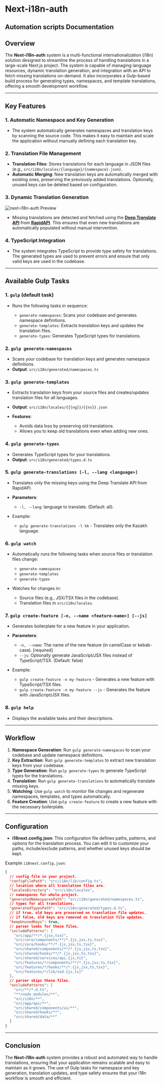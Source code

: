 # **Next-i18n-auth**
## **Automation scripts Documentation**
## **Overview**

The **Next-i18n-auth** system is a multi-functional internationalization (i18n) solution designed to streamline the process of handling translations in a large-scale Next.js project. The system is capable of managing language resources, dynamic translation generation, and integration with an API to fetch missing translations on-demand. It also incorporates a Gulp-based build process for generating types, namespaces, and template translations, offering a smooth development workflow.

---

## **Key Features**

### 1. **Automatic Namespace and Key Generation**

* The system automatically generates namespaces and translation keys by scanning the source code. This makes it easy to maintain and scale the application without manually defining each translation key.

### 2. **Translation File Management**

* **Translation Files**: Stores translations for each language in JSON files (e.g., `src/i18n/locales/{language}/{namespace}.json`).
* **Automatic Merging**: New translation keys are automatically merged with existing ones, preserving the previously added translations. Optionally, unused keys can be deleted based on configuration.

### 3. **Dynamic Translation Generation**

![next-i18n-auth Preview](../public/assets/deep-translate.png)
* Missing translations are detected and fetched using the **[Deep Translate API](https://rapidapi.com/gatzuma/api/deep-translate1)** from **[RapidAPI](https://rapidapi.com/)**. This ensures that even new translations are automatically populated without manual intervention.


### 4. **TypeScript Integration**

* The system integrates TypeScript to provide type safety for translations. The generated types are used to prevent errors and ensure that only valid keys are used in the codebase.

---

## **Available Gulp Tasks**

### 1. **`gulp` (default task)**

* Runs the following tasks in sequence:

   * `generate-namespaces`: Scans your codebase and generates namespace definitions.
   * `generate-templates`: Extracts translation keys and updates the translation files.
   * `generate-types`: Generates TypeScript types for translations.

### 2. **`gulp generate-namespaces`**

* Scans your codebase for translation keys and generates namespace definitions.
* **Output**: `src/i18n/generated/namespaces.ts`

### 3. **`gulp generate-templates`**

* Extracts translation keys from your source files and creates/updates translation files for all languages.
* **Output**: `src/i18n/locales/{{lng}}/{{ns}}.json`
* **Features**:

   * Avoids data loss by preserving old translations.
   * Allows you to keep old translations even when adding new ones.

### 4. **`gulp generate-types`**

* Generates TypeScript types for your translations.
* **Output**: `src/i18n/generated/types.d.ts`

### 5. **`gulp generate-translations [-l, --lang <language>]`**

* Translates only the missing keys using the Deep Translate API from RapidAPI.
* **Parameters**:

   * `-l, --lang`: language to translate. (Default: all).
* Example:

   * `gulp generate-translations -l kk` - Translates only the Kazakh language.

### 6. **`gulp watch`**

* Automatically runs the following tasks when source files or translation files change:

   * `generate-namespaces`
   * `generate-templates`
   * `generate-types`
* Watches for changes in:

   * Source files (e.g., JSX/TSX files in the codebase).
   * Translation files in `src/i18n/locales`.

### 7. **`gulp create-feature [-n, --name <feature-name>] [--js]`**

* Generates boilerplate for a new feature in your application.
* **Parameters**:

   * `-n, --name`: The name of the new feature (in camelCase or kebab-case). [required]
   * `--js`: Optionally generate JavaScript/JSX files instead of TypeScript/TSX. (Default: false)
* Example:

   * `gulp create-feature -n my-feature` - Generates a new feature with TypeScript/TSX files.
   * `gulp create-feature -n my-feature --js` - Generates the feature with JavaScript/JSX files.

### 8. **`gulp help`**

* Displays the available tasks and their descriptions.

---

## **Workflow**

1. **Namespace Generation**: Run `gulp generate-namespaces` to scan your codebase and update namespace definitions.
2. **Key Extraction**: Run `gulp generate-templates` to extract new translation keys from your codebase.
3. **Type Generation**: Run `gulp generate-types` to generate TypeScript types for the translations.
4. **Translation**: Run `gulp generate-translations` to automatically translate missing keys.
5. **Watching**: Use `gulp watch` to monitor file changes and regenerate namespaces, templates, and types automatically.
6. **Feature Creation**: Use `gulp create-feature` to create a new feature with the necessary boilerplate.

---

## **Configuration**

* **i18next.config.json**:
  This configuration file defines paths, patterns, and options for the translation process. You can edit it to customize your paths, include/exclude patterns, and whether unused keys should be kept.

Example `i18next.config.json`:

```json
{
  // config file in your project.
  "configFilePath": "src/i18n/lib/config.ts",
  // location where all translation files are.
  "localesDirectory": "src/i18n/locales",
  // namespaces for whole project.
  "generatedNamespacesPath": "src/i18n/generated/namespaces.ts",
  // types for all translations.
  "generatedTypesPath": "src/i18n/generated/types.d.ts",
  // if true, old keys are preserved on translation file updates.
  // if false, old keys are removed on translation file updates.
  "keepUnusedKeys": true,
  // parser looks for these files.
  "includePatterns": [ 
    "src/app/**/*.{jsx,tsx}",
    "src/core/components/**/*.{js,jsx,ts,tsx}",
    "src/core/hooks/**/*.{js,jsx,ts,tsx}",
    "src/shared/components/**/*.{js,jsx,ts,tsx}",
    "src/shared/hooks/**/*.{js,jsx,ts,tsx}",
    "src/shared/services/api.{js,ts}",
    "src/features/*/components/**/*.{js,jsx,ts,tsx}",
    "src/features/*/hooks/**/*.{js,jsx,ts,tsx}",
    "src/features/*/lib/zod.{js,ts}"
  ],
  // parser skips these files.
  "excludePatterns": [
    "src/**/*.d.ts",
    "**/node_modules/**",
    "src/i18n/**",
    "src/app/api/**",
    "src/shared/components/ui/**",
    "src/shared/hooks/**",
    "src/shared/data/**"
  ]
}
```

---

## **Conclusion**

The **Next-i18n-auth** system provides a robust and automated way to handle translations, ensuring that your application remains scalable and easy to maintain as it grows. The use of Gulp tasks for namespace and key generation, translation updates, and type safety ensures that your i18n workflow is smooth and efficient.
